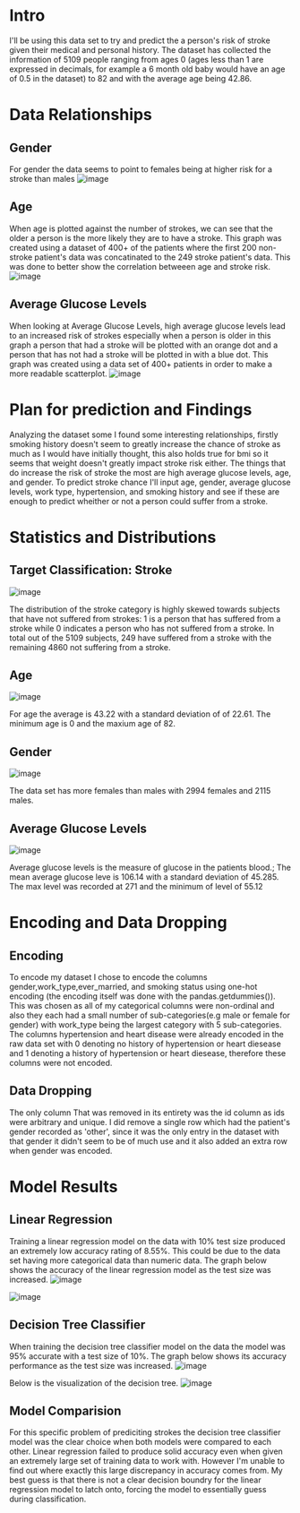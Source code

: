 # Intro
I'll be using this data set to try and predict the a person's risk of stroke given their medical and personal history. The dataset has collected the information of 5109 people ranging from ages 0 (ages less than 1 are expressed in decimals, for example a 6 month old baby would have an age of 0.5 in the dataset) to 82 and with the average age being 42.86.
# Data Relationships
## Gender
For gender the data seems to point to females being at higher risk for a stroke than males
![image](https://user-images.githubusercontent.com/56704804/166066282-d02e1eab-674e-4801-8004-a834d1a063be.png)
## Age
When age is plotted against the number of strokes, we can see that the older a person is the more likely they are to have a stroke. This graph was created using a dataset of 400+ of the patients where the first 200 non-stroke patient's data was concatinated to the 249 stroke patient's data. This was done to better show the correlation betweeen age and stroke risk.
![image](https://user-images.githubusercontent.com/56704804/165634674-c34ceded-64b9-4ceb-aad8-8922d89f6059.png)
## Average Glucose Levels
When looking at Average Glucose Levels, high average glucose levels lead to an increased risk of strokes especially when a person is older in this graph a person that had a stroke will be plotted with an orange dot and a person that has not had a stroke will be plotted in with a blue dot. This graph was created using a data set of 400+ patients in order to make a more readable scatterplot.
![image](https://user-images.githubusercontent.com/56704804/165602210-677a1801-6c22-4502-a1c4-abc5332b4964.png)
# Plan for prediction and Findings
Analyzing the dataset some I found some interesting relationships, firstly smoking history doesn't seem to greatly increase the chance of stroke as much as I would have initially thought, this also holds true for bmi so it seems that weight doesn't greatly impact stroke risk either. The things that do increase the risk of stroke the most are high average glucose levels, age, and gender. To predict stroke chance I'll input age, gender, average glucose levels, work type, hypertension, and smoking history and see if these are enough to predict wheither or not a person could suffer from a stroke.

# Statistics and Distributions
## Target Classification: Stroke
![image](https://user-images.githubusercontent.com/56704804/165641136-faaf4fe5-536f-4d67-a72b-31c851e0f144.png)

The distribution of the stroke category is highly skewed towards subjects that have not suffered from strokes: 1 is a person that has suffered from a stroke while 0 indicates a person who has not suffered from a stroke. In total out of the 5109 subjects, 249 have suffered from a stroke with the remaining 4860 not suffering from a stroke.

## Age
![image](https://user-images.githubusercontent.com/56704804/165642360-6f4ab40a-de69-4a82-9145-1cfd2cd05a7f.png)

For age the average is 43.22 with a standard deviation of of 22.61. The minimum age is 0 and the maxium age of 82.

## Gender
![image](https://user-images.githubusercontent.com/56704804/166066199-499ed34c-47f0-40fd-814b-2af65e4f2af1.png)

The data set has more females than males with 2994 females and 2115 males.

## Average Glucose Levels
![image](https://user-images.githubusercontent.com/56704804/166061342-b1a798f2-4193-4862-964e-5cf51d517166.png)

Average glucose levels is the measure of glucose in the patients blood.; The mean average glucose leve is 106.14 with a standard deviation of 45.285. The max level was recorded at 271 and the minimum of level of 55.12

# Encoding and Data Dropping
## Encoding
To encode my dataset I chose to encode the columns gender,work_type,ever_married, and smoking status using one-hot encoding (the encoding itself was done with the pandas.getdummies()). This was chosen as all of my categorical columns were non-ordinal and also they each had a small number of sub-categories(e.g male or female for gender) with work_type being the largest category with 5 sub-categories. The columns hypertension and heart disease were already encoded in the raw data set with 0 denoting no history of hypertension or heart diesease and 1 denoting a history of hypertension or heart diesease, therefore these columns were not encoded.
## Data Dropping
The only column That was removed in its entirety was the id column as ids were arbitrary and unique. I did remove a single row which had the patient's gender recorded as 'other', since it was the only entry in the dataset with that gender it didn't seem to be of much use and it also added an extra row when gender was encoded.

# Model Results
## Linear Regression
Training a linear regression model on the data with 10% test size produced an extremely low accuracy rating of 8.55%. This could be due to the data set having more categorical data than numeric data. The graph below shows the accuracy of the linear regression model as the test size was increased.
![image](https://user-images.githubusercontent.com/56704804/166836223-52a643d8-f2de-4311-a012-b509d7c74a11.png)

![image](https://user-images.githubusercontent.com/56704804/167066900-e8c81168-85d9-4241-8436-6da7c8e2ff1f.png)

## Decision Tree Classifier
When training the decision tree classifier model on the data the model was 95% accurate with a test size of 10%. The graph below shows its accuracy performance as the test size was increased.
![image](https://user-images.githubusercontent.com/56704804/166836596-1b647823-1b0e-4cc9-be57-7ededd579ca0.png)

Below is the visualization of the decision tree.
![image](https://user-images.githubusercontent.com/56704804/166836851-748aeefb-e7cc-491a-bd67-7882f237f8d6.png)

## Model Comparision
For this specific problem of prediciting strokes the decision tree classifier model was the clear choice when both models were compared to each other. Linear regression failed to produce solid accuracy even when given an extremely large set of training data to work with. However I'm unable to find out where exactly this large discrepancy in accuracy comes from. My best guess is that there is not a clear decision boundry for the linear regression model to latch onto, forcing the model to essentially guess during classification.

